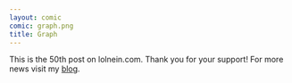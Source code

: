 ```yaml
---
layout: comic
comic: graph.png
title: Graph
---
```


This is the 50th post on lolnein.com. Thank you for your support! For more news visit my [blog](http://blog.lolnein.com/).

